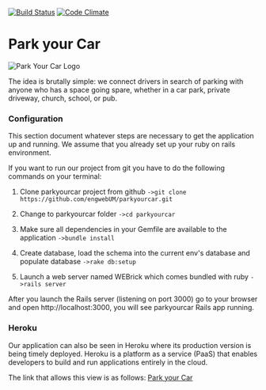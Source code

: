 [![Build Status](https://travis-ci.org/engwebUM/parkyourcar.svg?branch=master)](https://travis-ci.org/engwebUM/parkyourcar) [![Code Climate](https://codeclimate.com/github/engwebUM/parkyourcar/badges/gpa.svg)](https://codeclimate.com/github/engwebUM/parkyourcar)

# Park your Car

![Park Your Car Logo](https://github.com/engwebUM/parkyourcar/blob/master/app/assets/images/white_logo.png)


The idea is brutally simple: we connect drivers in search of
parking with anyone who has a space going spare, whether in
a car park, private driveway, church, school, or pub.

### Configuration

This section document whatever steps are necessary to get the
application up and running. We assume that you already set up
your ruby on rails environment.

If you want to run our project from git you have to do the
following commands on your terminal:

1. Clone parkyourcar project from github
`->git clone https://github.com/engwebUM/parkyourcar.git`

2. Change to parkyourcar folder
`->cd parkyourcar`

3. Make sure all dependencies in your Gemfile are available
to the application
`->bundle install`

4. Create database, load the schema into the current env's
database and populate database
`->rake db:setup`

5. Launch a web server named WEBrick which comes bundled
with ruby
`->rails server`

After you launch the Rails server (listening on port 3000) go to
your browser and open http://localhost:3000, you will see
parkyourcar Rails app running.

### Heroku

Our application can also be seen in Heroku where its production
version is being timely deployed. Heroku is a platform as a
service (PaaS) that enables developers to build and run
applications entirely in the cloud.

The link that allows this view is as follows: [Park your Car](https://parkyourcar.herokuapp.com/)
